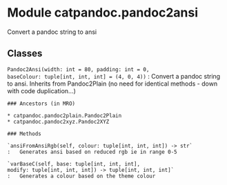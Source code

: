 Module catpandoc.pandoc2ansi
============================
Convert a pandoc string to ansi

Classes
-------

`Pandoc2Ansi(width: int = 80, padding: int = 0, baseColour: tuple[int, int, int] = (4, 0, 4))`
:   Convert a pandoc string to ansi. Inherits from Pandoc2Plain (no need
    for identical methods - down with code duplication...)

    ### Ancestors (in MRO)

    * catpandoc.pandoc2plain.Pandoc2Plain
    * catpandoc.pandoc2xyz.Pandoc2XYZ

    ### Methods

    `ansiFromAnsiRgb(self, colour: tuple[int, int, int]) ‑> str`
    :   Generates ansi based on reduced rgb ie in range 0-5

    `varBaseC(self, base: tuple[int, int, int], modify: tuple[int, int, int]) ‑> tuple[int, int, int]`
    :   Generates a colour based on the theme colour